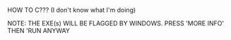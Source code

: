 HOW TO C??? (I don't know what I'm doing)

NOTE: THE EXE(s) WILL BE FLAGGED BY WINDOWS. PRESS 'MORE INFO' THEN 'RUN ANYWAY
